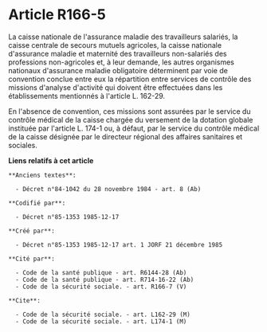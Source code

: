 # Article R166-5

La caisse nationale de l'assurance maladie des travailleurs salariés, la caisse centrale de secours mutuels agricoles, la
caisse nationale d'assurance maladie et maternité des travailleurs non-salariés des professions non-agricoles et, à leur
demande, les autres organismes nationaux d'assurance maladie obligatoire déterminent par voie de convention conclue entre eux
la répartition entre services de contrôle des missions d'analyse d'activité qui doivent être effectuées dans les
établissements mentionnés à l'article L. 162-29. 

En l'absence de convention, ces missions sont assurées par le service du contrôle médical de la caisse chargée du versement
de la dotation globale instituée par l'article L. 174-1 ou, à défaut, par le service du contrôle médical de la caisse
désignée par le directeur régional des affaires sanitaires et sociales.

**Liens relatifs à cet article**

	**Anciens textes**:

	  - Décret n°84-1042 du 28 novembre 1984 - art. 8 (Ab)

	**Codifié par**:

	  - Décret n°85-1353 1985-12-17

	**Créé par**:

	  - Décret n°85-1353 1985-12-17 art. 1 JORF 21 décembre 1985

	**Cité par**:

	  - Code de la santé publique - art. R6144-28 (Ab)
	  - Code de la santé publique - art. R714-16-22 (Ab)
	  - Code de la sécurité sociale. - art. R166-7 (V)

	**Cite**:

	  - Code de la sécurité sociale. - art. L162-29 (M)
	  - Code de la sécurité sociale. - art. L174-1 (M)

